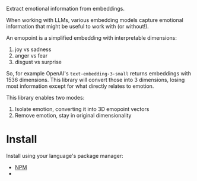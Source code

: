 Extract emotional information from embeddings.

When working with LLMs, various embedding models capture emotional information 
that might be useful to work with (or without!). 

An emopoint is a simplified embedding with interpretable dimensions:
 1. joy vs sadness
 2. anger vs fear
 3. disgust vs surprise

So, for example OpenAI's `text-embedding-3-small` returns embeddings with 1536
dimensions. This library will convert those into 3 dimensions, losing most
information except for what directly relates to emotion.

This library enables two modes:
 1. Isolate emotion, converting it into 3D emopoint vectors
 2. Remove emotion, stay in original dimensionality

# Install
Install using your language's package manager:

* [NPM](https://www.npmjs.com/package/emopoint)
*
